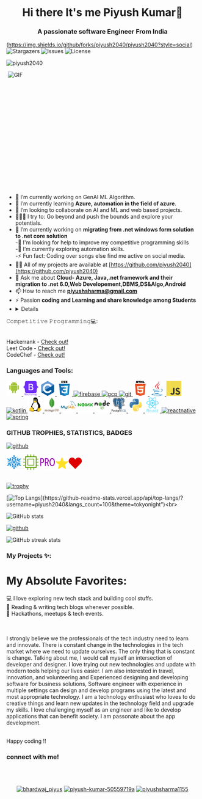 <h1 align="center">Hi there It's me Piyush Kumar👋</h1>
<h3 align="center">A passionate software Engineer From India</h3>

(https://img.shields.io/github/forks/piyush2040/piyush2040?style=social) ![Stargazers](https://img.shields.io/github/stars/piyush2040/piyush2040?style=social) ![Issues](https://img.shields.io/github/issues/piyush2040/piyush2040) ![License](https://img.shields.io/github/license/piyush2040/piyush2040) 

<p align="left"> <img src="https://komarev.com/ghpvc/?username=piyush2040" alt="piyush2040" /> </p>

<img align="right" alt="GIF" src="https://github.com/abhisheknaiidu/abhisheknaiidu/raw/master/code.gif?raw=true" width="500" height="320" style="max-width:100%;">

- 🔭 I’m currently working on GenAI ML Algorithm.
- 🌱 I’m currently learning  **Azure, automation in the field of azure**.<br>
- 👯 I’m looking to collaborate on AI and ML and web based projects.<br>
- 🧗🏾‍♀️ I try to: Go beyond and push the bounds and explore your potentials.<br>
- 🔭 I’m currently working on **migrating from .net windows form solution to .net core solution**<br>
-🤔 I'm looking for help to improve my competitive programming skills<br>
-🔭 I’m currently exploring automation skills.<br>
-⚡ Fun fact: Coding over songs else find me active on social media.<br>
- 👨‍💻 All of my projects are available at [https://github.com/piyush2040](https://github.com/piyush2040)
- 💬 Ask me about **Cloud- Azure, Java,.net framework and their migration to .net 6.0,Web Developement,DBMS,DS&Algo,Android**
- 📫 How to reach me **piyushsharma@gmail.com**
- ⚡ Passion **coding and Learning and share knowledge among Students**
- <details>
<summary> 𝙲𝚘𝚖𝚙𝚎𝚝𝚒𝚝𝚒𝚟𝚎 𝙿𝚛𝚘𝚐𝚛𝚊𝚖𝚖𝚒𝚗𝚐💻: </summary>
  
<br/>

Hackerrank              -  [Check out!](https://www.hackerrank.com/c0dethug)<br/>
Leet Code               -  [Check out!](https://leetcode.com/u/piyushsharma1155/)<br/>
CodeChef                -  [Check out!](https://www.codechef.com/users/codethug)<br/>

</details>




<link rel="stylesheet" type='text/css' href="https://cdn.jsdelivr.net/gh/devicons/devicon@latest/devicon.min.css" />
<h3 align="left">Languages and Tools:</h3>
<p align="left"> <a href="https://developer.android.com" target="_blank"> <img src="https://raw.githubusercontent.com/devicons/devicon/master/icons/android/android-original-wordmark.svg" alt="android" width="40" height="40"/> </a> <a href="https://azure.microsoft.com/" target="_blank"> <i class="devicon-azure-plain"></i> </a> <a href="https://getbootstrap.com" target="_blank"> <img src="https://raw.githubusercontent.com/devicons/devicon/master/icons/bootstrap/bootstrap-plain-wordmark.svg" alt="bootstrap" width="40" height="40"/> </a> <a href="https://www.cprogramming.com/" target="_blank"> <img src="https://raw.githubusercontent.com/devicons/devicon/master/icons/c/c-original.svg" alt="c" width="40" height="40"/> </a> <a href="https://www.w3schools.com/css/" target="_blank"> <img src="https://raw.githubusercontent.com/devicons/devicon/master/icons/css3/css3-original-wordmark.svg" alt="css3" width="40" height="40"/> </a> <a href="https://firebase.google.com/" target="_blank"> <img src="https://www.vectorlogo.zone/logos/firebase/firebase-icon.svg" alt="firebase" width="40" height="40"/> </a> <a href="https://cloud.google.com" target="_blank"> <img src="https://www.vectorlogo.zone/logos/google_cloud/google_cloud-icon.svg" alt="gcp" width="40" height="40"/> </a> <a href="https://git-scm.com/" target="_blank"> <img src="https://www.vectorlogo.zone/logos/git-scm/git-scm-icon.svg" alt="git" width="40" height="40"/> </a> <a href="https://www.w3.org/html/" target="_blank"> <img src="https://raw.githubusercontent.com/devicons/devicon/master/icons/html5/html5-original-wordmark.svg" alt="html5" width="40" height="40"/> </a> <a href="https://www.java.com" target="_blank"> <img src="https://raw.githubusercontent.com/devicons/devicon/master/icons/java/java-original.svg" alt="java" width="40" height="40"/> </a> <a href="https://developer.mozilla.org/en-US/docs/Web/JavaScript" target="_blank"> <img src="https://raw.githubusercontent.com/devicons/devicon/master/icons/javascript/javascript-original.svg" alt="javascript" width="40" height="40"/> </a> <a href="https://kotlinlang.org" target="_blank"> <img src="https://www.vectorlogo.zone/logos/kotlinlang/kotlinlang-icon.svg" alt="kotlin" width="40" height="40"/> </a> <a href="https://www.linux.org/" target="_blank"> <img src="https://raw.githubusercontent.com/devicons/devicon/master/icons/linux/linux-original.svg" alt="linux" width="40" height="40"/> </a> <a href="https://www.mongodb.com/" target="_blank"> <img src="https://raw.githubusercontent.com/devicons/devicon/master/icons/mongodb/mongodb-original-wordmark.svg" alt="mongodb" width="40" height="40"/> </a> <a href="https://www.mysql.com/" target="_blank"> <img src="https://raw.githubusercontent.com/devicons/devicon/master/icons/mysql/mysql-original-wordmark.svg" alt="mysql" width="40" height="40"/> </a> <a href="https://www.nginx.com" target="_blank"> <img src="https://raw.githubusercontent.com/devicons/devicon/master/icons/nginx/nginx-original.svg" alt="nginx" width="40" height="40"/> </a> <a href="https://nodejs.org" target="_blank"> <img src="https://raw.githubusercontent.com/devicons/devicon/master/icons/nodejs/nodejs-original-wordmark.svg" alt="nodejs" width="40" height="40"/> </a> <a href="https://www.postgresql.org" target="_blank"> <img src="https://raw.githubusercontent.com/devicons/devicon/master/icons/postgresql/postgresql-original-wordmark.svg" alt="postgresql" width="40" height="40"/> </a> <a href="https://www.python.org" target="_blank"> <img src="https://raw.githubusercontent.com/devicons/devicon/master/icons/python/python-original.svg" alt="python" width="40" height="40"/> </a> <a href="https://reactjs.org/" target="_blank"> <img src="https://raw.githubusercontent.com/devicons/devicon/master/icons/react/react-original-wordmark.svg" alt="react" width="40" height="40"/> </a> <a href="https://reactnative.dev/" target="_blank"> <img src="https://reactnative.dev/img/header_logo.svg" alt="reactnative" width="40" height="40"/> </a> <a href="https://spring.io/" target="_blank"> <img src="https://www.vectorlogo.zone/logos/springio/springio-icon.svg" alt="spring" width="40" height="40"/> </a> </p>


### GITHUB TROPHIES, STATISTICS, BADGES


[<img src='https://cdn.jsdelivr.net/npm/simple-icons@3.0.1/icons/github.svg' alt='github' height='40'>](https://github.com/piyush2040)  <br>

<a href='https://archiveprogram.github.com/'><img src='https://raw.githubusercontent.com/acervenky/animated-github-badges/master/assets/acbadge.gif' width='40' height='40'></a> <a href='https://docs.github.com/en/developers'><img src='https://raw.githubusercontent.com/acervenky/animated-github-badges/master/assets/devbadge.gif' width='40' height='40'></a> <a href='https://github.com/pricing'><img src='https://raw.githubusercontent.com/acervenky/animated-github-badges/master/assets/pro.gif' width='40' height='40'></a><a href='https://stars.github.com/'><img src='https://raw.githubusercontent.com/acervenky/animated-github-badges/master/assets/starbadge.gif' width='35' height='35'></a><a href='https://docs.github.com/en/github/supporting-the-open-source-community-with-github-sponsors'><img src='https://raw.githubusercontent.com/acervenky/animated-github-badges/master/assets/sponsorbadge.gif' width='35' height='35'></a><br><br>

[![trophy](https://github-profile-trophy.vercel.app/?username=piyush2040)](https://github.com/ryo-ma/github-profile-trophy)<br>

[![Top Langs](https://github-readme-stats.vercel.app/api/top-langs/?username=piyush2040&langs_count=100&theme=tokyonight")](https://github-readme-stats.vercel.app/api/top-langs/?username=piyush2040&langs_count=100&theme=tokyonight")<br>

![GitHub stats](https://github-readme-stats.vercel.app/api?username=piyush2040&show_icons=true&count_private=true)  





[<img src='https://cdn.jsdelivr.net/npm/simple-icons@3.0.1/icons/github.svg' alt='github' height='40'>](https://github.com/piyush2040)  


![GitHub streak stats](https://github-readme-streak-stats.herokuapp.com/?user=piyush2040)  



### My Projects ✨:
  






# My Absolute Favorites:<br>
💻   I love exploring new tech stack and building cool stuffs.<br>
📰   Reading & writing tech blogs whenever possible.<br>
🍕   Hackathons, meetups & tech events.<br>





<br><br>
I strongly believe we the professionals of the tech industry need to learn and innovate. There is constant change in the technologies in the tech market where we need to update ourselves. The only thing that is constant is change. Talking about me, I would call myself an intersection of developer and designer. I love trying out new technologies and update with modern tools helping our lives easier. I am also interested in travel, innovation, and volunteering and Experienced designing and developing software for business solutions, Software engineer with experience in multiple settings can design and develop programs using the latest and most appropriate technology. I am a technology enthusiast who loves to do creative things and learn new updates in the technology field and upgrade my skills. I love challenging myself as an engineer and like to develop applications that can benefit society. I am passonate about the app development. <br><br>

Happy coding !!

<h3 ><strong style="text-align:center">connect with me!</strong></h3><br><br>

<p align="center">
<a href="https://twitter.com/bhardwaj_piyus" target="blank"><img align="center" src="https://cdn.jsdelivr.net/npm/simple-icons@3.0.1/icons/twitter.svg" alt="bhardwaj_piyus" height="30" width="30" /></a>
<a href="https://www.linkedin.com/in/piyush-kumar-50559719a/" target="blank"><img align="center" src="https://cdn.jsdelivr.net/npm/simple-icons@3.0.1/icons/linkedin.svg" alt="piyush-kumar-50559719a" height="30" width="30" /></a>
<a href="https://leetcode.com/u/piyushsharma1155/" target="blank"><img align="center" src="https://cdn.jsdelivr.net/npm/simple-icons@3.0.1/icons/leetcode.svg" alt="piyushsharma1155" height="30" width="30" /></a>
</p>
